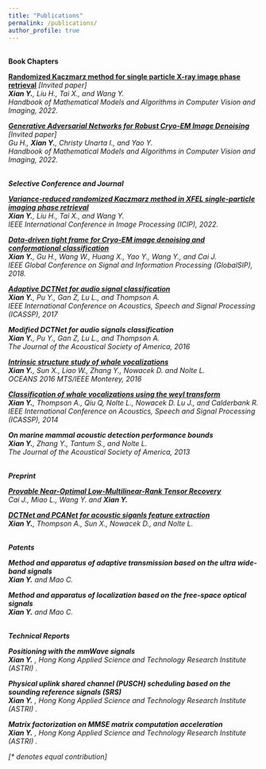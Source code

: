 ```yaml
---
title: "Publications"
permalink: /publications/
author_profile: true
---
```

<br>
<b> Book Chapters </b>

<b>[Randomized Kaczmarz method for single particle X-ray image phase retrieval](https://arxiv.org/pdf/2207.04736.pdf)</b>  <i>[Invited paper]<i> <br> 
<b>Xian Y.</b>, Liu H., Tai X., and Wang Y.<br>
<i>Handbook of Mathematical Models and Algorithms in Computer Vision and Imaging, 2022</i>.

<b>[Generative Adversarial Networks for Robust Cryo-EM Image Denoising](https://arxiv.org/pdf/2008.07307.pdf)</b> <i>[Invited paper]<i> <br> 
Gu H., <b>Xian Y.</b>, Christy Unarta I., and Yao Y.<br>
<i>Handbook of Mathematical Models and Algorithms in Computer Vision and Imaging, 2022</i>.

<br>
<b> Selective Conference and Journal </b>
  
<b> [Variance-reduced randomized Kaczmarz method in XFEL single-particle imaging phase retrieval](https://ieeexplore.ieee.org/document/9897750) </b> <br> 
<b> Xian Y.</b>, Liu H., Tai X., and Wang Y.<br>
<i> IEEE International Conference in Image Processing (ICIP), 2022</i>.
  
<b>[Data-driven tight frame for Cryo-EM image denoising and conformational classification](https://ieeexplore.ieee.org/abstract/document/8646614)</b> <br> 
<b> Xian Y.</b>, Gu H., Wang W., Huang X., Yao Y., Wang Y., and Cai J.<br>
<i> IEEE Global Conference on Signal and Information Processing (GlobalSIP), 2018</i>.

<b>[Adaptive DCTNet for audio signal classification](https://ieeexplore.ieee.org/abstract/document/7952907)</b> <br> 
<b>Xian Y.</b>,  Pu Y., Gan Z, Lu L., and Thompson A. <br>
<i> IEEE International Conference on Acoustics, Speech and Signal Processing (ICASSP), 2017 </i>
  
<b> Modified DCTNet for audio signals classification </b> <br> 
<b>Xian Y.</b>,  Pu Y., Gan Z, Lu L., and Thompson A. <br>
<i> The Journal of the Acoustical Society of America, 2016 </i> 
  
<b> [Intrinsic structure study of whale vocalizations](https://ieeexplore.ieee.org/abstract/document/7761101) </b> <br> 
<b>Xian Y.</b>,  Sun X., Liao W., Zhang Y., Nowacek D. and Nolte L. <br>
<i> OCEANS 2016 MTS/IEEE Monterey, 2016 </i> 
  
<b>[Classification of whale vocalizations using the weyl transform](https://ieeexplore.ieee.org/abstract/document/7178074)</b> <br> 
<b>Xian Y.</b>,  Thompson A., Qiu Q, Nolte L., Nowacek D. Lu J., and Calderbank R. <br>
<i> IEEE International Conference on Acoustics, Speech and Signal Processing (ICASSP), 2014 </i>  

<b> On marine mammal acoustic detection performance bounds </b> <br> 
<b> Xian Y.</b>,  Zhang Y., Tantum S., and Nolte L. <br>
<i> The Journal of the Acoustical Society of America, 2013 </i>   
    

<br>
<b> Preprint </b>
  
<b> [Provable Near-Optimal Low-Multilinear-Rank Tensor Recovery](https://arxiv.org/pdf/2007.08904.pdf) </b> <br> 
Cai J., Miao L., Wang Y. and <b> Xian Y.</b> <br>

<b> [DCTNet and PCANet for acoustic siganls feature extraction](https://arxiv.org/pdf/1605.01755.pdf) </b> <br> 
<b> Xian Y.</b>, Thompson A., Sun X., Nowacek D., and Nolte L. <br>  

<br>
<b> Patents </b>
  
<b> Method and apparatus of adaptive transmission based on the ultra wide-band signals </b> <br> 
<b> Xian Y.</b> and  Mao C. <br>

<b> Method and apparatus of localization based on the free-space optical signals </b> <br> 
<b> Xian Y.</b> and  Mao C. <br>
  
<br>
<b> Technical Reports </b>
  
<b> Positioning with the mmWave signals </b> <br> 
<b> Xian Y.</b> , <i> Hong Kong Applied Science and Technology Research Institute (ASTRI)  </i>.

<b> Physical uplink shared channel (PUSCH) scheduling based on the sounding reference signals (SRS) </b> <br> 
<b> Xian Y.</b> , <i> Hong Kong Applied Science and Technology Research Institute (ASTRI)  </i>.
  
  
<b> Matrix factorization on MMSE matrix computation acceleration </b> <br> 
<b> Xian Y.</b> ,   <i> Hong Kong Applied Science and Technology Research Institute (ASTRI)  </i> .
  

[\* denotes equal contribution]

